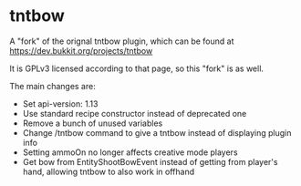 # tntbow
A "fork" of the orignal tntbow plugin, which can be found at https://dev.bukkit.org/projects/tntbow

It is GPLv3 licensed according to that page, so this "fork" is as well.

The main changes are:
- Set api-version: 1.13
- Use standard recipe constructor instead of deprecated one
- Remove a bunch of unused variables
- Change /tntbow command to give a tntbow instead of displaying plugin info
- Setting ammoOn no longer affects creative mode players
- Get bow from EntityShootBowEvent instead of getting from player's hand, allowing tntbow to also work in offhand

